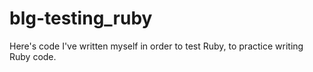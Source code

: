 # blg-testing_ruby
Here's code I've written myself in order to test Ruby, to practice writing Ruby code.
